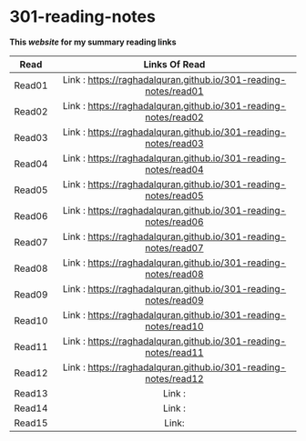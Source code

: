 # 301-reading-notes #

**This *website* for my summary reading links** 

| Read   |      Links Of Read      |  
|----------|:-------------:|
| Read01 | Link : https://raghadalquran.github.io/301-reading-notes/read01    | 
| Read02 | Link : https://raghadalquran.github.io/301-reading-notes/read02    |  
| Read03 | Link : https://raghadalquran.github.io/301-reading-notes/read03    |   
| Read04 | Link : https://raghadalquran.github.io/301-reading-notes/read04    | 
| Read05 | Link : https://raghadalquran.github.io/301-reading-notes/read05    |  
| Read06 | Link : https://raghadalquran.github.io/301-reading-notes/read06    | 
| Read07 | Link : https://raghadalquran.github.io/301-reading-notes/read07    | 
| Read08 | Link : https://raghadalquran.github.io/301-reading-notes/read08    |  
| Read09 | Link : https://raghadalquran.github.io/301-reading-notes/read09    |   
| Read10 | Link : https://raghadalquran.github.io/301-reading-notes/read10    | 
| Read11 | Link : https://raghadalquran.github.io/301-reading-notes/read11    |  
| Read12 | Link : https://raghadalquran.github.io/301-reading-notes/read12    | 
| Read13 | Link :     | 
| Read14 | Link :     |  
| Read15 | Link:      | 
    
